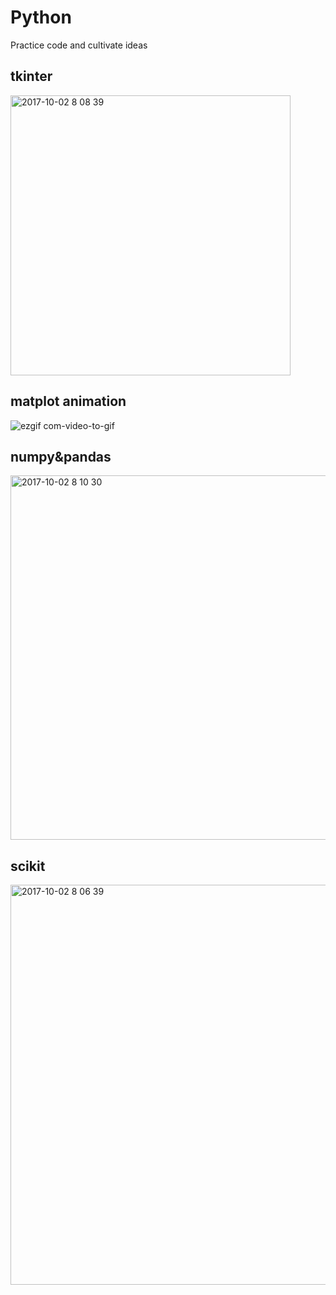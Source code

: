 # Python
Practice code and cultivate ideas

## tkinter   
<img width="448" alt="2017-10-02 8 08 39" src="https://user-images.githubusercontent.com/5801072/31077844-ad74ffea-a7b2-11e7-86fa-0ff76cc69404.png">

## matplot animation  
![ezgif com-video-to-gif](https://user-images.githubusercontent.com/5801072/31078100-66ed199e-a7b3-11e7-9134-6731807864c2.gif)

## numpy&pandas  
<img width="583" alt="2017-10-02 8 10 30" src="https://user-images.githubusercontent.com/5801072/31077830-9dc804e8-a7b2-11e7-8c19-6a3325bfbf5e.png">

## scikit  
<img width="640" alt="2017-10-02 8 06 39" src="https://user-images.githubusercontent.com/5801072/31077865-bef72040-a7b2-11e7-8aea-7ed1783b702d.png">
